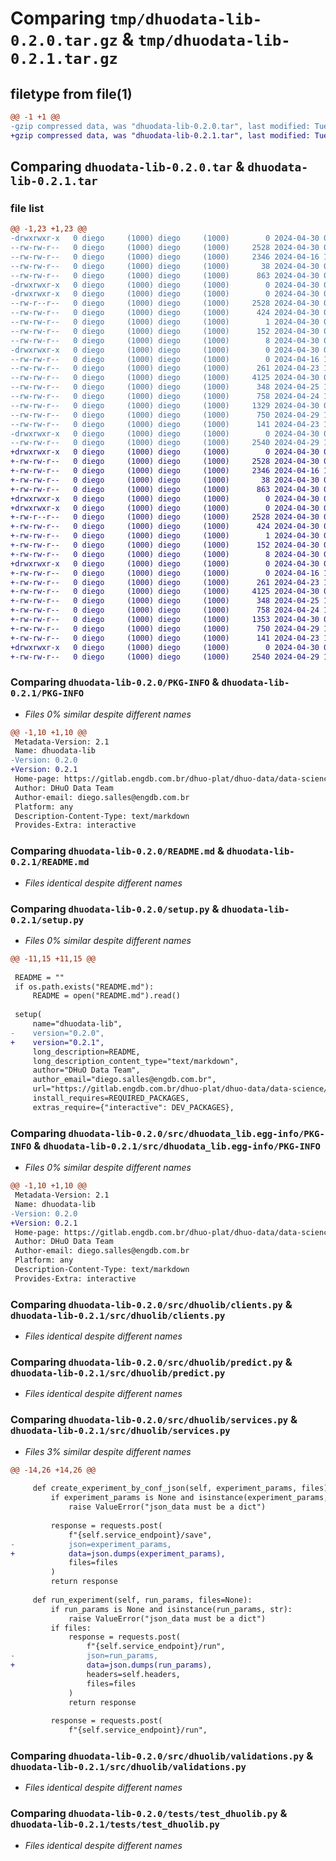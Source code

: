 # Comparing `tmp/dhuodata-lib-0.2.0.tar.gz` & `tmp/dhuodata-lib-0.2.1.tar.gz`

## filetype from file(1)

```diff
@@ -1 +1 @@
-gzip compressed data, was "dhuodata-lib-0.2.0.tar", last modified: Tue Apr 30 02:41:58 2024, max compression
+gzip compressed data, was "dhuodata-lib-0.2.1.tar", last modified: Tue Apr 30 03:05:04 2024, max compression
```

## Comparing `dhuodata-lib-0.2.0.tar` & `dhuodata-lib-0.2.1.tar`

### file list

```diff
@@ -1,23 +1,23 @@
-drwxrwxr-x   0 diego     (1000) diego     (1000)        0 2024-04-30 02:41:58.127828 dhuodata-lib-0.2.0/
--rw-rw-r--   0 diego     (1000) diego     (1000)     2528 2024-04-30 02:41:58.127828 dhuodata-lib-0.2.0/PKG-INFO
--rw-rw-r--   0 diego     (1000) diego     (1000)     2346 2024-04-16 18:35:41.000000 dhuodata-lib-0.2.0/README.md
--rw-rw-r--   0 diego     (1000) diego     (1000)       38 2024-04-30 02:41:58.127828 dhuodata-lib-0.2.0/setup.cfg
--rw-rw-r--   0 diego     (1000) diego     (1000)      863 2024-04-30 02:41:51.000000 dhuodata-lib-0.2.0/setup.py
-drwxrwxr-x   0 diego     (1000) diego     (1000)        0 2024-04-30 02:41:58.123828 dhuodata-lib-0.2.0/src/
-drwxrwxr-x   0 diego     (1000) diego     (1000)        0 2024-04-30 02:41:58.123828 dhuodata-lib-0.2.0/src/dhuodata_lib.egg-info/
--rw-r--r--   0 diego     (1000) diego     (1000)     2528 2024-04-30 02:41:58.000000 dhuodata-lib-0.2.0/src/dhuodata_lib.egg-info/PKG-INFO
--rw-rw-r--   0 diego     (1000) diego     (1000)      424 2024-04-30 02:41:58.000000 dhuodata-lib-0.2.0/src/dhuodata_lib.egg-info/SOURCES.txt
--rw-rw-r--   0 diego     (1000) diego     (1000)        1 2024-04-30 02:41:58.000000 dhuodata-lib-0.2.0/src/dhuodata_lib.egg-info/dependency_links.txt
--rw-rw-r--   0 diego     (1000) diego     (1000)      152 2024-04-30 02:41:58.000000 dhuodata-lib-0.2.0/src/dhuodata_lib.egg-info/requires.txt
--rw-rw-r--   0 diego     (1000) diego     (1000)        8 2024-04-30 02:41:58.000000 dhuodata-lib-0.2.0/src/dhuodata_lib.egg-info/top_level.txt
-drwxrwxr-x   0 diego     (1000) diego     (1000)        0 2024-04-30 02:41:58.127828 dhuodata-lib-0.2.0/src/dhuolib/
--rw-rw-r--   0 diego     (1000) diego     (1000)        0 2024-04-16 18:35:41.000000 dhuodata-lib-0.2.0/src/dhuolib/__init__.py
--rw-rw-r--   0 diego     (1000) diego     (1000)      261 2024-04-23 16:50:53.000000 dhuodata-lib-0.2.0/src/dhuolib/auth.py
--rw-rw-r--   0 diego     (1000) diego     (1000)     4125 2024-04-30 02:11:57.000000 dhuodata-lib-0.2.0/src/dhuolib/clients.py
--rw-rw-r--   0 diego     (1000) diego     (1000)      348 2024-04-25 14:26:18.000000 dhuodata-lib-0.2.0/src/dhuolib/config.py
--rw-rw-r--   0 diego     (1000) diego     (1000)      758 2024-04-24 18:22:52.000000 dhuodata-lib-0.2.0/src/dhuolib/predict.py
--rw-rw-r--   0 diego     (1000) diego     (1000)     1329 2024-04-30 02:41:36.000000 dhuodata-lib-0.2.0/src/dhuolib/services.py
--rw-rw-r--   0 diego     (1000) diego     (1000)      750 2024-04-29 11:53:52.000000 dhuodata-lib-0.2.0/src/dhuolib/validations.py
--rw-rw-r--   0 diego     (1000) diego     (1000)      141 2024-04-23 16:51:15.000000 dhuodata-lib-0.2.0/src/dhuolib/worker.py
-drwxrwxr-x   0 diego     (1000) diego     (1000)        0 2024-04-30 02:41:58.127828 dhuodata-lib-0.2.0/tests/
--rw-rw-r--   0 diego     (1000) diego     (1000)     2540 2024-04-29 12:52:51.000000 dhuodata-lib-0.2.0/tests/test_dhuolib.py
+drwxrwxr-x   0 diego     (1000) diego     (1000)        0 2024-04-30 03:05:04.156993 dhuodata-lib-0.2.1/
+-rw-rw-r--   0 diego     (1000) diego     (1000)     2528 2024-04-30 03:05:04.156993 dhuodata-lib-0.2.1/PKG-INFO
+-rw-rw-r--   0 diego     (1000) diego     (1000)     2346 2024-04-16 18:35:41.000000 dhuodata-lib-0.2.1/README.md
+-rw-rw-r--   0 diego     (1000) diego     (1000)       38 2024-04-30 03:05:04.156993 dhuodata-lib-0.2.1/setup.cfg
+-rw-rw-r--   0 diego     (1000) diego     (1000)      863 2024-04-30 03:04:54.000000 dhuodata-lib-0.2.1/setup.py
+drwxrwxr-x   0 diego     (1000) diego     (1000)        0 2024-04-30 03:05:04.156993 dhuodata-lib-0.2.1/src/
+drwxrwxr-x   0 diego     (1000) diego     (1000)        0 2024-04-30 03:05:04.156993 dhuodata-lib-0.2.1/src/dhuodata_lib.egg-info/
+-rw-r--r--   0 diego     (1000) diego     (1000)     2528 2024-04-30 03:05:04.000000 dhuodata-lib-0.2.1/src/dhuodata_lib.egg-info/PKG-INFO
+-rw-rw-r--   0 diego     (1000) diego     (1000)      424 2024-04-30 03:05:04.000000 dhuodata-lib-0.2.1/src/dhuodata_lib.egg-info/SOURCES.txt
+-rw-rw-r--   0 diego     (1000) diego     (1000)        1 2024-04-30 03:05:04.000000 dhuodata-lib-0.2.1/src/dhuodata_lib.egg-info/dependency_links.txt
+-rw-rw-r--   0 diego     (1000) diego     (1000)      152 2024-04-30 03:05:04.000000 dhuodata-lib-0.2.1/src/dhuodata_lib.egg-info/requires.txt
+-rw-rw-r--   0 diego     (1000) diego     (1000)        8 2024-04-30 03:05:04.000000 dhuodata-lib-0.2.1/src/dhuodata_lib.egg-info/top_level.txt
+drwxrwxr-x   0 diego     (1000) diego     (1000)        0 2024-04-30 03:05:04.156993 dhuodata-lib-0.2.1/src/dhuolib/
+-rw-rw-r--   0 diego     (1000) diego     (1000)        0 2024-04-16 18:35:41.000000 dhuodata-lib-0.2.1/src/dhuolib/__init__.py
+-rw-rw-r--   0 diego     (1000) diego     (1000)      261 2024-04-23 16:50:53.000000 dhuodata-lib-0.2.1/src/dhuolib/auth.py
+-rw-rw-r--   0 diego     (1000) diego     (1000)     4125 2024-04-30 02:11:57.000000 dhuodata-lib-0.2.1/src/dhuolib/clients.py
+-rw-rw-r--   0 diego     (1000) diego     (1000)      348 2024-04-25 14:26:18.000000 dhuodata-lib-0.2.1/src/dhuolib/config.py
+-rw-rw-r--   0 diego     (1000) diego     (1000)      758 2024-04-24 18:22:52.000000 dhuodata-lib-0.2.1/src/dhuolib/predict.py
+-rw-rw-r--   0 diego     (1000) diego     (1000)     1353 2024-04-30 03:04:47.000000 dhuodata-lib-0.2.1/src/dhuolib/services.py
+-rw-rw-r--   0 diego     (1000) diego     (1000)      750 2024-04-29 11:53:52.000000 dhuodata-lib-0.2.1/src/dhuolib/validations.py
+-rw-rw-r--   0 diego     (1000) diego     (1000)      141 2024-04-23 16:51:15.000000 dhuodata-lib-0.2.1/src/dhuolib/worker.py
+drwxrwxr-x   0 diego     (1000) diego     (1000)        0 2024-04-30 03:05:04.156993 dhuodata-lib-0.2.1/tests/
+-rw-rw-r--   0 diego     (1000) diego     (1000)     2540 2024-04-29 12:52:51.000000 dhuodata-lib-0.2.1/tests/test_dhuolib.py
```

### Comparing `dhuodata-lib-0.2.0/PKG-INFO` & `dhuodata-lib-0.2.1/PKG-INFO`

 * *Files 0% similar despite different names*

```diff
@@ -1,10 +1,10 @@
 Metadata-Version: 2.1
 Name: dhuodata-lib
-Version: 0.2.0
+Version: 0.2.1
 Home-page: https://gitlab.engdb.com.br/dhuo-plat/dhuo-data/data-science/dhuolib
 Author: DHuO Data Team
 Author-email: diego.salles@engdb.com.br
 Platform: any
 Description-Content-Type: text/markdown
 Provides-Extra: interactive
```

### Comparing `dhuodata-lib-0.2.0/README.md` & `dhuodata-lib-0.2.1/README.md`

 * *Files identical despite different names*

### Comparing `dhuodata-lib-0.2.0/setup.py` & `dhuodata-lib-0.2.1/setup.py`

 * *Files 0% similar despite different names*

```diff
@@ -11,15 +11,15 @@
 
 README = ""
 if os.path.exists("README.md"):
     README = open("README.md").read()
 
 setup(
     name="dhuodata-lib",
-    version="0.2.0",
+    version="0.2.1",
     long_description=README,
     long_description_content_type="text/markdown",
     author="DHuO Data Team",
     author_email="diego.salles@engdb.com.br",
     url="https://gitlab.engdb.com.br/dhuo-plat/dhuo-data/data-science/dhuolib",
     install_requires=REQUIRED_PACKAGES,
     extras_require={"interactive": DEV_PACKAGES},
```

### Comparing `dhuodata-lib-0.2.0/src/dhuodata_lib.egg-info/PKG-INFO` & `dhuodata-lib-0.2.1/src/dhuodata_lib.egg-info/PKG-INFO`

 * *Files 0% similar despite different names*

```diff
@@ -1,10 +1,10 @@
 Metadata-Version: 2.1
 Name: dhuodata-lib
-Version: 0.2.0
+Version: 0.2.1
 Home-page: https://gitlab.engdb.com.br/dhuo-plat/dhuo-data/data-science/dhuolib
 Author: DHuO Data Team
 Author-email: diego.salles@engdb.com.br
 Platform: any
 Description-Content-Type: text/markdown
 Provides-Extra: interactive
```

### Comparing `dhuodata-lib-0.2.0/src/dhuolib/clients.py` & `dhuodata-lib-0.2.1/src/dhuolib/clients.py`

 * *Files identical despite different names*

### Comparing `dhuodata-lib-0.2.0/src/dhuolib/predict.py` & `dhuodata-lib-0.2.1/src/dhuolib/predict.py`

 * *Files identical despite different names*

### Comparing `dhuodata-lib-0.2.0/src/dhuolib/services.py` & `dhuodata-lib-0.2.1/src/dhuolib/services.py`

 * *Files 3% similar despite different names*

```diff
@@ -14,26 +14,26 @@
 
     def create_experiment_by_conf_json(self, experiment_params, files):
         if experiment_params is None and isinstance(experiment_params, dict):
             raise ValueError("json_data must be a dict")
 
         response = requests.post(
             f"{self.service_endpoint}/save",
-            json=experiment_params,
+            data=json.dumps(experiment_params),
             files=files
         )
         return response
 
     def run_experiment(self, run_params, files=None):
         if run_params is None and isinstance(run_params, str):
             raise ValueError("json_data must be a dict")
         if files:
             response = requests.post(
                 f"{self.service_endpoint}/run",
-                json=run_params,
+                data=json.dumps(run_params),
                 headers=self.headers,
                 files=files
             )
             return response
 
         response = requests.post(
             f"{self.service_endpoint}/run",
```

### Comparing `dhuodata-lib-0.2.0/src/dhuolib/validations.py` & `dhuodata-lib-0.2.1/src/dhuolib/validations.py`

 * *Files identical despite different names*

### Comparing `dhuodata-lib-0.2.0/tests/test_dhuolib.py` & `dhuodata-lib-0.2.1/tests/test_dhuolib.py`

 * *Files identical despite different names*

